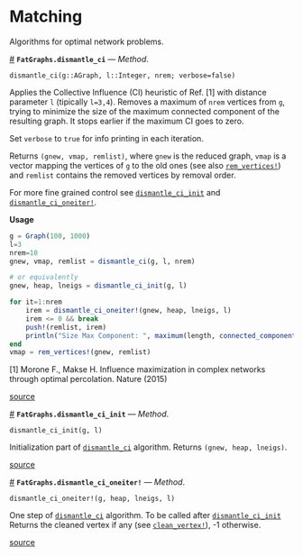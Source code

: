 
<a id='Matching-1'></a>

# Matching


Algorithms for optimal network problems.

<a id='FatGraphs.dismantle_ci-Tuple{FatGraphs.AGraph,Integer,Integer}' href='#FatGraphs.dismantle_ci-Tuple{FatGraphs.AGraph,Integer,Integer}'>#</a>
**`FatGraphs.dismantle_ci`** &mdash; *Method*.



```
dismantle_ci(g::AGraph, l::Integer, nrem; verbose=false)
```

Applies the Collective Influence (CI) heuristic of Ref. [1]  with distance parameter `l` (tipically `l=3,4`). Removes a maximum of `nrem` vertices from `g`, trying to minimize the size of the maximum connected component of the resulting graph. It stops earlier if the maximum CI goes to zero.

Set `verbose` to `true` for info printing in each iteration.

Returns `(gnew, vmap, remlist)`, where `gnew` is the reduced graph, `vmap` is a vector mapping the vertices of `g` to the old ones (see also [`rem_vertices!`](core.md#FatGraphs.rem_vertices!-Tuple{Union{FatGraphs.ADiGraph,FatGraphs.AGraph},Any})) and `remlist` contains the removed vertices by removal order.

For more fine grained control see [`dismantle_ci_init`](dismantling.md#FatGraphs.dismantle_ci_init-Tuple{FatGraphs.AGraph,Integer}) and [`dismantle_ci_oneiter!`](dismantling.md#FatGraphs.dismantle_ci_oneiter!-Tuple{FatGraphs.AGraph,Any,Array{Array{T,1},1},Integer}).

**Usage**

```julia
g = Graph(100, 1000)
l=3
nrem=10
gnew, vmap, remlist = dismantle_ci(g, l, nrem)

# or equivalently
gnew, heap, lneigs = dismantle_ci_init(g, l)

for it=1:nrem
    irem = dismantle_ci_oneiter!(gnew, heap, lneigs, l)
    irem <= 0 && break
    push!(remlist, irem)
    println("Size Max Component: ", maximum(length, connected_components(g)))
end
vmap = rem_vertices!(gnew, remlist)
```

[1] Morone F., Makse H. Influence maximization in complex networks through optimal percolation. Nature (2015)


<a target='_blank' href='https://github.com/CarloLucibello/FatGraphs.jl/tree/3353b9fc4efba2b25b118e823a87d0137eb4f743/docs/../src/dismantling/ci.jl#L1-L40' class='documenter-source'>source</a><br>

<a id='FatGraphs.dismantle_ci_init-Tuple{FatGraphs.AGraph,Integer}' href='#FatGraphs.dismantle_ci_init-Tuple{FatGraphs.AGraph,Integer}'>#</a>
**`FatGraphs.dismantle_ci_init`** &mdash; *Method*.



```
dismantle_ci_init(g, l)
```

Initialization part of [`dismantle_ci`](dismantling.md#FatGraphs.dismantle_ci-Tuple{FatGraphs.AGraph,Integer,Integer}) algorithm. Returns `(gnew, heap, lneigs)`.


<a target='_blank' href='https://github.com/CarloLucibello/FatGraphs.jl/tree/3353b9fc4efba2b25b118e823a87d0137eb4f743/docs/../src/dismantling/ci.jl#L55-L60' class='documenter-source'>source</a><br>

<a id='FatGraphs.dismantle_ci_oneiter!-Tuple{FatGraphs.AGraph,Any,Array{Array{T,1},1},Integer}' href='#FatGraphs.dismantle_ci_oneiter!-Tuple{FatGraphs.AGraph,Any,Array{Array{T,1},1},Integer}'>#</a>
**`FatGraphs.dismantle_ci_oneiter!`** &mdash; *Method*.



```
dismantle_ci_oneiter!(g, heap, lneigs, l)
```

One step of [`dismantle_ci`](dismantling.md#FatGraphs.dismantle_ci-Tuple{FatGraphs.AGraph,Integer,Integer}) algorithm. To be called after [`dismantle_ci_init`](dismantling.md#FatGraphs.dismantle_ci_init-Tuple{FatGraphs.AGraph,Integer}) Returns the cleaned vertex if any (see [`clean_vertex!`](core.md#FatGraphs.clean_vertex!-Tuple{Union{FatGraphs.ADiGraph,FatGraphs.AGraph},Any})), -1 otherwise.


<a target='_blank' href='https://github.com/CarloLucibello/FatGraphs.jl/tree/3353b9fc4efba2b25b118e823a87d0137eb4f743/docs/../src/dismantling/ci.jl#L70-L76' class='documenter-source'>source</a><br>

